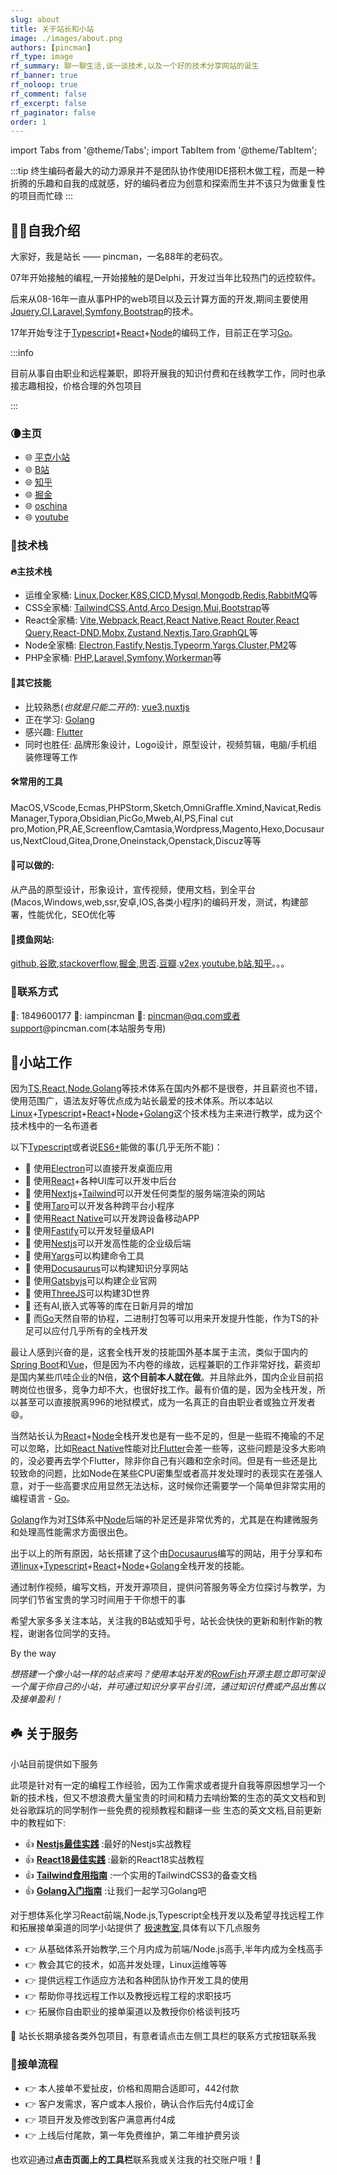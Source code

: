 ```yaml
---
slug: about
title: 关于站长和小站
image: ./images/about.png
authors: [pincman]
rf_type: image
rf_summary: 聊一聊生活,谈一谈技术,以及一个好的技术分享网站的诞生
rf_banner: true
rf_noloop: true
rf_comment: false
rf_excerpt: false
rf_paginator: false
order: 1
---
```

import Tabs from '@theme/Tabs';
import TabItem from '@theme/TabItem';

[linux]: https://www.linux.org/
[docker]: https://www.docker.com/
[k8s]: https://kubernetes.io/
[cicd]: https://en.wikipedia.org/wiki/CI/CD
[typescript]: https://www.typescriptlang.org/
[vue]: https://vuejs.org/
[react]: https://reactjs.org/
[react native]: https://reactnative.dev/
[taro]: https://docs.taro.zone/
[node]: https://nodejs.org/
[nestjs]: https://nestjs.com/
[php]: https://www.php.net/
[laravel]: https://laravel.com/
[symfony]: https://symfony.com/
[mysql]: https://www.mysql.com/
[mongodb]: https://www.mongodb.com/
[redis]: https://redis.io/
[rabbitmq]: https://www.rabbitmq.com/
[golang]: https://go.dev/
[nextjs]: https://nextjs.org/
[tailwind]: https://tailwindcss.com/
[fastify]: https://www.fastify.io/
[yargs]: http://yargs.js.org/
[docusaurus]: https://docusaurus.io/
[gatsbyjs]: https://www.gatsbyjs.com/
[threejs]: https://threejs.org/
[spring boot]: https://spring.io/projects/spring-boot
[flutter]: https://flutter.dev/
[qq group]: https://qm.qq.com/cgi-bin/qm/qr?k=niCOKIcM6Zq1aUfqfmDZ1MpJJNAiDJ9p&jump_from=webapi
[qa]: https://v.pincman.com/forum
[antd]: https://ant.design/index-cn
[arco]: https://arco.design/
[mui]: https://mui.com/zh/
[bootstrap]: https://getbootstrap.com/
[vite]: https://vitejs.dev/
[webpack]: https://webpack.js.org/
[react-dnd]: https://pincman.com/docs/react-dnd/quick-start/Overview
[mobx]: https://mobx.js.org/README.html
[redux-toolkit]: https://redux-toolkit.js.org/
[zustand]: https://github.com/pmndrs/zustand
[react-router]: https://pincman.com/docs/react-router/installation
[react-query]: https://react-query.tanstack.com/
[graphql]: https://graphql.org/
[typeorm]: https://typeorm.io/
[cluster]: https://nodejs.org/api/cluster.html
[pm2]: https://pm2.keymetrics.io/
[workerman]:https://www.workerman.net/
[recoil]: https://recoiljs.org/
[nuxtjs]:https://nuxtjs.org/
[jquery]:https://jquery.com/
[ci]:https://www.codeigniter.com/
[electron]:https://www.electronjs.org/
[rowfish]: https://pincman.com/rowfish
[toome]: https://pincman.com/docs/toome/



:::tip
终生编码者最大的动力源泉并不是团队协作使用IDE搭积木做工程，而是一种折腾的乐趣和自我的成就感，好的编码者应为创意和探索而生并不该只为做重复性的项目而忙碌
:::

## 🙋‍♂️自我介绍

大家好，我是站长 —— pincman，一名88年的老码农。

07年开始接触的编程,一开始接触的是Delphi，开发过当年比较热门的远控软件。

后来从08-16年一直从事PHP的web项目以及云计算方面的开发,期间主要使用[Jquery][jquery],[CI][ci],[Laravel][laravel],[Symfony][symfony],[Bootstrap][bootstrap]的技术。

17年开始专注于[Typescript][typescript]+[React][react]+[Node][node]的编码工作，目前正在学习[Go][golang]。

:::info

目前从事自由职业和远程兼职，即将开展我的知识付费和在线教学工作，同时也承接志趣相投，价格合理的外包项目

:::

### 🌘主页

 - 🌐 [平克小站](https://pincman.com)
 - 🌐 [B站](https://space.bilibili.com/53679018)
 - 🌐 [知乎](https://www.zhihu.com/people/pincman)
 - 🌐 [掘金](https://juejin.cn/user/1046390798295816)
 - 🌐 [oschina](https://my.oschina.net/pincman)
 - 🌐 [youtube](https://www.youtube.com/channel/UCGKcPNULt-DtE_YDw3Ijp7Q)


### 🌈技术栈

#### 🔥主技术栈

- 运维全家桶: [Linux][linux],[Docker][docker],[K8S][k8s],[CICD][cicd],[Mysql][mysql],[Mongodb][mongodb],[Redis][redis],[RabbitMQ][rabbitmq]等
- CSS全家桶: [TailwindCSS][tailwind],[Antd][antd],[Arco Design][arco],[Mui][mui],[Bootstrap][bootstrap]等
- React全家桶: [Vite][vite],[Webpack][webpack],[React][react],[React Native][react native],[React Router][react-router],[React Query][react-query],[React-DND][React-dnd],[Mobx][mobx],[Zustand][zustand],[Nextjs][nextjs],[Taro][taro],[GraphQL][graphql]等
- Node全家桶: [Electron][electron],[Fastify][fastify],[Nestjs][nestjs],[Typeorm][typeorm],[Yargs][yargs],[Cluster][cluster],[PM2][pm2]等
- PHP全家桶: [PHP][php],[Laravel][laravel],[Symfony][symfony],[Workerman][workerman]等

#### 💫其它技能

- 比较熟悉(*也就是只能二开的*): [vue3][vue],[nuxtjs][nuxtjs]
- 正在学习: [Golang][golang]
- 感兴趣: [Flutter][flutter]
- 同时也胜任: 品牌形象设计，Logo设计，原型设计，视频剪辑，电脑/手机组装修理等工作

#### 🛠️常用的工具

 MacOS,VScode,Ecmas,PHPStorm,Sketch,OmniGraffle.Xmind,Navicat,Redis Manager,Typora,Obsidian,PicGo,Mweb,AI,PS,Final cut pro,Motion,PR,AE,Screenflow,Camtasia,Wordpress,Magento,Hexo,Docusaurus,NextCloud,Gitea,Drone,Oneinstack,Openstack,Discuz等等

#### 📣可以做的:

从产品的原型设计，形象设计，宣传视频，使用文档，到全平台(Macos,Windows,web,ssr,安卓,IOS,各类小程序)的编码开发，测试，构建部署，性能优化，SEO优化等



#### 👀摸鱼网站:

[github](https://github.com),[谷歌](https://google.com),[stackoverflow](https://stackoverflow.com/),[掘金](https://juejin.cn),[思否](https://segmentfault.com/).[豆瓣](https://douban.com).[v2ex](https://v2ex.com).[youtube](https://youtube.com),[b站](https://www.bilibili.com/),[知乎](https://zhihu.com)。。。


### 📱联系方式

🐧: 1849600177  💬: iampincman  📮: pincman@qq.com或者support@pincman.com(本站服务专用)

## 🍵小站工作
因为[TS][typescript],[React][react],[Node][node],[Golang][golang]等技术体系在国内外都不是很卷，并且薪资也不错，使用范围广，语法友好等优点成为站长最爱的技术体系。所以本站以[Linux][linux]+[Typescript][typescript]+[React][react]+[Node][node]+[Golang][golang]这个技术栈为主来进行教学，成为这个技术栈中的一名布道者

以下[Typescript][typescript]或者说[ES6+](https://es6.ruanyifeng.com/)能做的事(几乎无所不能)：

-   🍋 使用[Electron][electron]可以直接开发桌面应用
-   🍋 使用[React][react]+各种UI库可以开发中后台
-   🍋 使用[Nextjs][nextjs]+[Tailwind][tailwind]可以开发任何类型的服务端渲染的网站
-   🍋 使用[Taro][taro]可以开发各种跨平台小程序
-   🍋 使用[React Native][react native]可以开发跨设备移动APP
-   🍋 使用[Fastify][fastify]可以开发轻量级API
-   🍋 使用[Nestjs][nestjs]可以开发高性能的企业级后端
-   🍋 使用[Yargs][yargs]可以构建命令工具
-   🍋 使用[Docusaurus][docusaurus]可以构建知识分享网站
-   🍋 使用[Gatsbyjs][gatsbyjs]可以构建企业官网
-   🍋 使用[ThreeJS][threejs]可以构建3D世界
-   🍋 还有AI,嵌入式等等的库在日新月异的增加
-   🍋 而[Go][golang]天然自带的协程，二进制打包等可以用来开发提升性能，作为TS的补足可以应付几乎所有的全栈开发

最让人感到兴奋的是，这套全栈开发的技能国外基本属于主流，类似于国内的[Spring Boot][spring boot]和[Vue][vue]，但是因为不内卷的缘故，远程兼职的工作非常好找，薪资却是国内某些爪哇企业的N倍，**这个目前本人就在做**。并且除此外，国内企业目前招聘岗位也很多，竞争力却不大，也很好找工作。最有价值的是，因为全栈开发，所以甚至可以直接脱离996的地狱模式，成为一名真正的自由职业者或独立开发者😄。

当然站长认为[React][react]+[Node][node]全栈开发也是有一些不足的，但是一些瑕不掩瑜的不足可以忽略，比如[React Native][react native]性能对比[Flutter][flutter]会差一些等，这些问题是没多大影响的，没必要再去学个Flutter，除非你自己有兴趣和空余时间。但是有一些还是比较致命的问题，比如Node在某些CPU密集型或者高并发处理时的表现实在差强人意，对于一些高要求应用显然无法达标，这时候你还需要学一个简单但非常实用的编程语言 - [Go][golang]。

[Golang][golang]作为对[TS][typescript]体系中[Node][node]后端的补足还是非常优秀的，尤其是在构建微服务和处理高性能需求方面很出色。

出于以上的所有原因，站长搭建了这个由[Docusaurus][docusaurus]编写的网站，用于分享和布道[linux][linux]+[Typescript][typescript]+[React][react]+[Node][node]+[Golang][golang]全栈开发的技能。

通过制作视频，编写文档，开发开源项目，提供问答服务等全方位探讨与教学，为同学们节省宝贵的学习时间用于干你想干的事

希望大家多多关注本站，关注我的B站或知乎号，站长会快快的更新和制作新的教程，谢谢各位同学的支持。

By the way

*想搭建一个像小站一样的站点来吗？使用本站开发的[RowFish][rowfish]开源主题立即可架设一个属于你自己的小站，并可通过知识分享平台引流，通过知识付费或产品出售以及接单盈利！*

##  ☘️ 关于服务

小站目前提供如下服务

<Tabs lazy>
    <TabItem value="vip" label="🏫 免费教程/文档" default>
    <p>此项是针对有一定的编程工作经验，因为工作需求或者提升自我等原因想学习一个新的技术栈，但又不想浪费大量宝贵的时间和精力去啃纷繁的生态的英文文档和到处谷歌踩坑的同学制作一些免费的视频教程和翻译一些
      生态的英文文档,目前更新中的教程如下:</p>
     <ul> 
        <li>👍 <a href="/docs/courses/nestjs-practise"><strong>Nestjs最佳实践</strong></a> :最好的Nestjs实战教程</li>
        <li>👍 <a href="/docs/courses/react18-practise"><strong>React18最佳实践</strong></a> :最新的React18实战教程</li>
        <li>👍 <a href="/docs/courses/react18-practise"><strong>Tailwind食用指南</strong></a> :一个实用的TailwindCSS3的备查文档</li>
        <li>👍 <a href="/docs/courses/tailwind-guides"><strong>Golang入门指南</strong></a> :让我们一起学习Golang吧</li>
    </ul>
   </TabItem>
   <TabItem value="edu" label="📽 极速教室">
        <p>对于想体系化学习React前端,Node.js,Typescript全栈开发以及希望寻找远程工作和拓展接单渠道的同学小站提供了
          <a href="/classroom">极速教室</a>,具体有以下几点服务
        </p>
        <ul>
            <li>👉 从基础体系开始教学,三个月内成为前端/Node.js高手,半年内成为全栈高手</li>
            <li>👉 教会其它的技术，如高并发处理，Linux运维等等</li>
            <li>👉 提供远程工作适应方法和各种团队协作开发工具的使用</li>
            <li>👉 帮助你寻找远程工作以及教授远程工程的求职技巧</li>
            <li>👉 拓展你自由职业的接单渠道以及教授你价格谈判技巧</li>
        </ul>
  </TabItem>
  <TabItem value="free" label="🍰 外包接单">
    🍌 站长长期承接各类外包项目，有意者请点击左侧工具栏的联系方式按钮联系我
  </TabItem>
</Tabs>

### 🔖接单流程

- 👉 本人接单不爱扯皮，价格和周期合适即可，442付款
- 👉 客户发需求，客户或本人报价，确认合作后先付4成订金
- 👉 项目开发及修改到客户满意再付4成
- 👉 上线后付尾款，第一年免费维护，第二年维护费另谈

也欢迎通过**点击页面上的工具栏**联系我或关注我的社交账户哦！👏